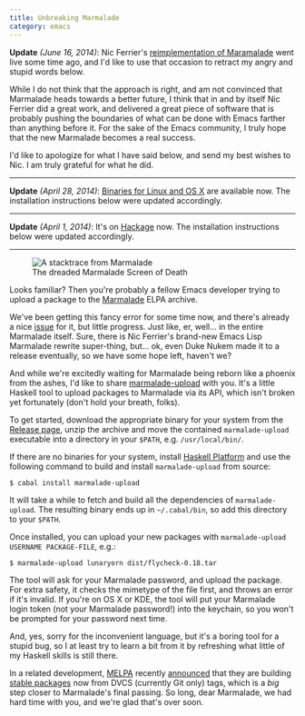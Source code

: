 ```yaml
---
title: Unbreaking Marmalade
category: emacs
---
```


**Update** *(June 16, 2014)*: Nic Ferrier's
[reimplementation of Maramalade](https://github.com/nicferrier/elmarmalade) went
live some time ago, and I'd like to use that occasion to retract my angry and
stupid words below.

While I do not think that the approach is right, and am not convinced that
Marmalade heads towards a better future, I think that in and by itself Nic
Ferrier did a great work, and delivered a great piece of software that is
probably pushing the boundaries of what can be done with Emacs farther than
anything before it.  For the sake of the Emacs community, I truly hope that the
new Marmalade becomes a real success.

I'd like to apologize for what I have said below, and send my best wishes to
Nic.  I am truly grateful for what he did.

----

**Update** *(April 28, 2014)*: [Binaries for Linux and OS X][releases] are
available now.  The installation instructions below were updated accordingly.

----

**Update** *(April 1, 2014)*: It's on [Hackage][] now.  The installation
instructions below were updated accordingly.

----

<figure>
<img src="{{site.baseurl}}/images/marmalade-crash.png"
     alt="A stacktrace from Marmalade"/>
<figcaption>The dreaded Marmalade Screen of Death</figcaption>
</figure>

Looks familiar?  Then you're probably a fellow Emacs developer trying to upload
a package to the [Marmalade][] ELPA archive.

We've been getting this fancy error for some time now, and there's already a
nice [issue][] for it, but little progress.  Just like, er, well… in the
entire Marmalade itself.  Sure, there is Nic Ferrier's brand-new Emacs Lisp
Marmalade rewrite super-thing, but… ok, even Duke Nukem made it to a release
eventually, so we have some hope left, haven't we?

And while we're excitedly waiting for Marmalade being reborn like a phoenix from
the ashes, I'd like to share [marmalade-upload][] with you.  It's a little
Haskell tool to upload packages to Marmalade via its API, which isn't broken yet
fortunately (don't hold your breath, folks).

To get started, download the appropriate binary for your system from the
[Release page][releases], unzip the archive and move the contained
`marmalade-upload` executable into a directory in your `$PATH`,
e.g. `/usr/local/bin/`.

If there are no binaries for your system, install [Haskell Platform][] and use
the following command to build and install `marmalade-upload` from source:

```
$ cabal install marmalade-upload
```

It will take a while to fetch and build all the dependencies of
`marmalade-upload`.  The resulting binary ends up in `~/.cabal/bin`, so add this
directory to your `$PATH`.

Once installed, you can upload your new packages with `marmalade-upload USERNAME
PACKAGE-FILE`, e.g.:

```
$ marmalade-upload lunaryorn dist/flycheck-0.18.tar
```

The tool will ask for your Marmalade password, and upload the package.  For
extra safety, it checks the mimetype of the file first, and throws an error if
it's invalid.  If you're on OS X or KDE, the tool will put your Marmalade login
token (not your Marmalade password!) into the keychain, so you won't be prompted
for your password next time.

And, yes, sorry for the inconvenient language, but it's a boring tool for a
stupid bug, so I at least try to learn a bit from it by refreshing what little
of my Haskell skills is still there.

In a related development, [MELPA][] recently [announced][] that they are
building [stable packages][] now from DVCS (currently Git only) tags, which is a
*big* step closer to Marmalade's final passing.  So long, dear Marmalade, we had
hard time with you, and we're glad that's over soon.

[Hackage]: http://hackage.haskell.org/package/marmalade-upload
[releases]: https://github.com/lunaryorn/marmalade-upload/releases
[Marmalade]: http://marmalade-repo.org/
[issue]: https://github.com/nicferrier/marmalade/issues/73
[marmalade-upload]: https://github.com/lunaryorn/marmalade-upload
[Haskell Platform]: http://www.haskell.org/platform/
[MELPA]: http://melpa.milkbox.net/
[announced]: http://www.reddit.com/r/emacs/comments/216jhc/stable_packages_from_melpa/
[stable packages]: https://github.com/milkypostman/melpa#stable-packages
